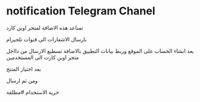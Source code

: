 # notification Telegram Chanel

تساعد هذه الاضافة لمتجر اوبن كارد

بارسال الاشعارات الى قنوات تلجيرام 

بعد انشاء الحساب على الموقع وربط بيانات التطبيق بالاضافة تسطيع الارسال من دااخل متجر اوبن كارت الى المستخدمين

بعد اختيار المنتج

ومن ثم ارسال

حرية الاستخدام #مطلقة
